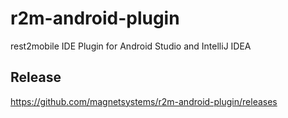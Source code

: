 r2m-android-plugin
==================

rest2mobile IDE Plugin for Android Studio and IntelliJ IDEA

Release
-------
https://github.com/magnetsystems/r2m-android-plugin/releases

